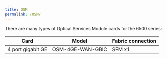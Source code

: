 ```yaml
---
title: OSM
permalink: /OSM/
---
```


There are many types of Optical Services Module cards for the 6500 series:

| Card              | Model            | Fabric connection |
|-------------------|------------------|-------------------|
| 4 port gigabit GE | OSM-4GE-WAN-GBIC | SFM x1            |


